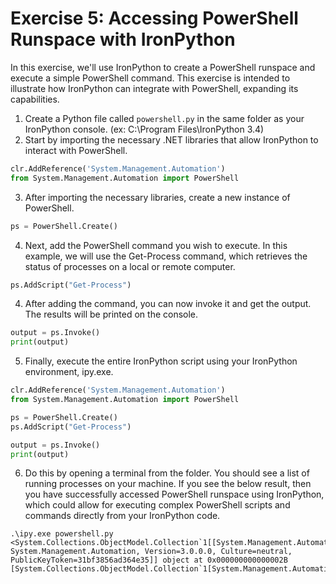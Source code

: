 # Exercise 5: Accessing PowerShell Runspace with IronPython
In this exercise, we'll use IronPython to create a PowerShell runspace and execute a simple PowerShell command. This exercise is intended to illustrate how IronPython can integrate with PowerShell, expanding its capabilities.

1. Create a Python file called `powershell.py` in the same folder as your IronPython console. (ex: C:\Program Files\IronPython 3.4)
2. Start by importing the necessary .NET libraries that allow IronPython to interact with PowerShell.

```python
clr.AddReference('System.Management.Automation')
from System.Management.Automation import PowerShell
```

3. After importing the necessary libraries, create a new instance of PowerShell.

```python
ps = PowerShell.Create()
```

4. Next, add the PowerShell command you wish to execute. In this example, we will use the Get-Process command, which retrieves the status of processes on a local or remote computer.

```python
ps.AddScript("Get-Process")
```

4. After adding the command, you can now invoke it and get the output. The results will be printed on the console.

```python
output = ps.Invoke()
print(output)
```

5. Finally, execute the entire IronPython script using your IronPython environment, ipy.exe. 

```python
clr.AddReference('System.Management.Automation')
from System.Management.Automation import PowerShell

ps = PowerShell.Create()
ps.AddScript("Get-Process")

output = ps.Invoke()
print(output)
```

6. Do this by opening a terminal from the folder. You should see a list of running processes on your machine. If you see the below result, then you have successfully accessed PowerShell runspace using IronPython, which could allow for executing complex PowerShell scripts and commands directly from your IronPython code.

```
.\ipy.exe powershell.py
<System.Collections.ObjectModel.Collection`1[[System.Management.Automation.PSObject, System.Management.Automation, Version=3.0.0.0, Culture=neutral, PublicKeyToken=31bf3856ad364e35]] object at 0x000000000000002B [System.Collections.ObjectModel.Collection`1[System.Management.Automation.PSObject]]>
```
